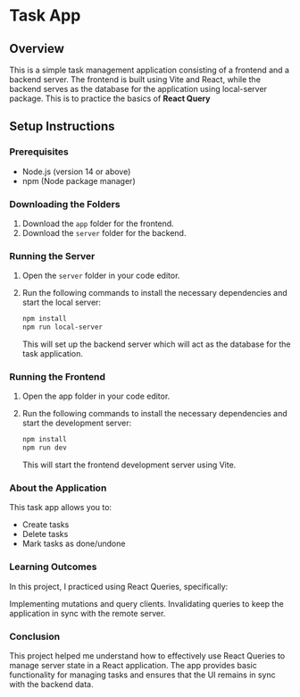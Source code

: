 # Task App

## Overview

This is a simple task management application consisting of a frontend and a backend server. The frontend is built using Vite and React, while the backend serves as the database for the application using local-server package. This is to practice the basics of **React Query**

## Setup Instructions

### Prerequisites

- Node.js (version 14 or above)
- npm (Node package manager)

### Downloading the Folders

1. Download the `app` folder for the frontend.
2. Download the `server` folder for the backend.

### Running the Server

1. Open the `server` folder in your code editor.
2. Run the following commands to install the necessary dependencies and start the local server:

   ```sh
   npm install
   npm run local-server
   ```

   This will set up the backend server which will act as the database for the task application.

### Running the Frontend

1. Open the app folder in your code editor.
2. Run the following commands to install the necessary dependencies and start the development server:

   ```sh
   npm install
   npm run dev
   ```

   This will start the frontend development server using Vite.

### About the Application

This task app allows you to:

- Create tasks
- Delete tasks
- Mark tasks as done/undone

### Learning Outcomes

In this project, I practiced using React Queries, specifically:

Implementing mutations and query clients.
Invalidating queries to keep the application in sync with the remote server.

### Conclusion

This project helped me understand how to effectively use React Queries to manage server state in a React application. The app provides basic functionality for managing tasks and ensures that the UI remains in sync with the backend data.

